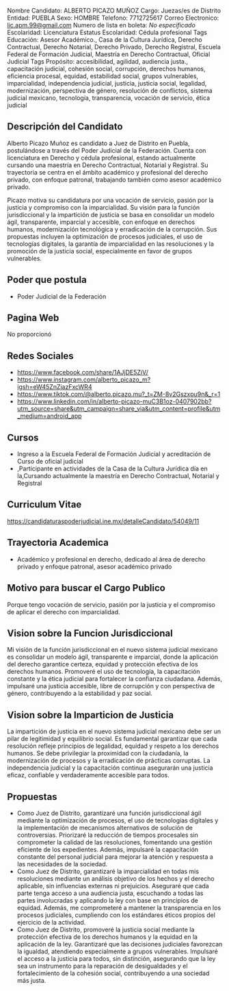 Nombre Candidato: ALBERTO PICAZO MUÑOZ
Cargo: Juezas/es de Distrito
Entidad: PUEBLA
Sexo: HOMBRE
Telefono: 7712725617
Correo Electronico: lic.apm.99@gmail.com
Numero de lista en boleta: *No especificado*
Escolaridad: Licenciatura
Estatus Escolaridad: Cédula profesional
Tags Educación: Asesor Académico., Casa de la Cultura Jurídica, Derecho Contractual, Derecho Notarial, Derecho Privado, Derecho Registral, Escuela Federal de Formación Judicial, Maestría en Derecho Contractual, Oficial Judicial
Tags Propósito: accesibilidad, agilidad, audiencia justa., capacitación judicial, cohesión social, corrupción, derechos humanos, eficiencia procesal, equidad, estabilidad social, grupos vulnerables, imparcialidad, independencia judicial, justicia, justicia social, legalidad, modernización, perspectiva de género, resolución de conflictos, sistema judicial mexicano, tecnología, transparencia, vocación de servicio, ética judicial


## Descripción del Candidato 

Alberto Picazo Muñoz es candidato a Juez de Distrito en Puebla, postulándose a través del Poder Judicial de la Federación. Cuenta con licenciatura en Derecho y cédula profesional, estando actualmente cursando una maestría en Derecho Contractual, Notarial y Registral. Su trayectoria se centra en el ámbito académico y profesional del derecho privado, con enfoque patronal, trabajando también como asesor académico privado.

Picazo motiva su candidatura por una vocación de servicio, pasión por la justicia y compromiso con la imparcialidad. Su visión para la función jurisdiccional y la impartición de justicia se basa en consolidar un modelo ágil, transparente, imparcial y accesible, con enfoque en derechos humanos, modernización tecnológica y erradicación de la corrupción. Sus propuestas incluyen la optimización de procesos judiciales, el uso de tecnologías digitales, la garantía de imparcialidad en las resoluciones y la promoción de la justicia social, especialmente en favor de grupos vulnerables.


## Poder que postula

- Poder Judicial de la Federación


## Pagina Web

No proporcionó


## Redes Sociales

- https://www.facebook.com/share/1AJjDE5ZiV/
- https://www.instagram.com/alberto_picazo_m?igsh=eW45ZnZjazFxcWR4
- https://www.tiktok.com/@alberto.picazo.mu?_t=ZM-8v2Gszxpu9n&_r=1
- https://www.linkedin.com/in/alberto-picazo-muC3B1oz-0407902bb?utm_source=share&utm_campaign=share_via&utm_content=profile&utm_medium=android_app


## Cursos

- Ingreso a la Escuela Federal de Formación Judicial y acreditación de Curso de oficial judicial
- ,Participante en actividades de la Casa de la Cultura Jurídica  día en la,Cursando actualmente la maestría en Derecho Contractual, Notarial y Registral


## Curriculum Vitae

https://candidaturaspoderjudicial.ine.mx/detalleCandidato/54049/11


## Trayectoria Academica

- Académico y profesional en derecho, dedicado al área de derecho privado y enfoque patronal, asesor académico privado


## Motivo para buscar el Cargo Publico

Porque tengo vocación de servicio, pasión por la justicia y el compromiso de aplicar el derecho con imparcialidad.


## Vision sobre la Funcion Jurisdiccional

Mi visión de la función jurisdiccional en el nuevo sistema judicial mexicano es consolidar un modelo ágil, transparente e imparcial, donde la aplicación del derecho garantice certeza, equidad y protección efectiva de los derechos humanos. Promoveré el uso de tecnología, la capacitación constante y la ética judicial para fortalecer la confianza ciudadana. Además, impulsaré una justicia accesible, libre de corrupción y con perspectiva de género, contribuyendo a la estabilidad y paz social.


## Vision sobre la Imparticion de Justicia

La impartición de justicia en el nuevo sistema judicial mexicano debe ser un pilar de legitimidad y equilibrio social. Es fundamental garantizar que cada resolución refleje principios de legalidad, equidad y respeto a los derechos humanos. Se debe privilegiar la proximidad con la ciudadanía, la modernización de procesos y la erradicación de prácticas corruptas. La independencia judicial y la capacitación continua asegurarán una justicia eficaz, confiable y verdaderamente accesible para todos.


## Propuestas

- Como Juez de Distrito, garantizaré una función jurisdiccional ágil mediante la optimización de procesos, el uso de tecnologías digitales y la implementación de mecanismos alternativos de solución de controversias. Priorizaré la reducción de tiempos procesales sin comprometer la calidad de las resoluciones, fomentando una gestión eficiente de los expedientes. Además, impulsaré la capacitación constante del personal judicial para mejorar la atención y respuesta a las necesidades de la sociedad.
- Como Juez de Distrito, garantizaré la imparcialidad en todas mis resoluciones mediante un análisis objetivo de los hechos y el derecho aplicable, sin influencias externas ni prejuicios. Aseguraré que cada parte tenga acceso a una audiencia justa, escuchando a todas las partes involucradas y aplicando la ley con base en principios de equidad. Además, me comprometeré a mantener la transparencia en los procesos judiciales, cumpliendo con los estándares éticos propios del ejercicio de la actividad.
- Como Juez de Distrito, promoveré la justicia social mediante la protección efectiva de los derechos humanos y la equidad en la aplicación de la ley. Garantizaré que las decisiones judiciales favorezcan la igualdad, atendiendo especialmente a grupos vulnerables. Impulsaré el acceso a la justicia para todos, sin distinción, asegurando que la ley sea un instrumento para la reparación de desigualdades y el fortalecimiento de la cohesión social, contribuyendo a una sociedad más justa.


